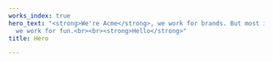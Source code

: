 ```yaml
---
works_index: true
hero_text: "<strong>We're Acme</strong>, we work for brands. But most importantly,
  we work for fun.<br><br><strong>Hello</strong>"
title: Hero

---
```

<Hero :text="$page.frontmatter.hero_text" />
<WorksList />